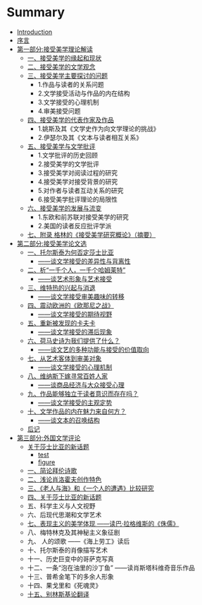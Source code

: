 # Summary

* [Introduction](README.md)
* [序言](chapter1.md)
* [第一部分:接受美学理论解读](di-yi-bu-fen.md)
  * [一、接受美学的缘起和现状](di-yi-bu-fen/1-yi-3001-jie-shou-mei-xue-de-yuan-qi-he-xian-zhuang.md)
  * [二、接受美学的文学观念](di-yi-bu-fen/2-er-3001-jie-shou-mei-xue-de-wen-xue-guan-nian.md)
  * [三、接受美学主要探讨的问题](di-yi-bu-fen/3-main-discuss-topic.md)
    * 1.作品与读者的关系问题
    * 2.文学接受活动与作品的内在结构
    * 3.文学接受的心理机制
    * 4.审美接受问题
  * [四、接受美学的代表作家及作品](di-yi-bu-fen/4-authors-novels.md)
    * 1.姚斯及其《文学史作为向文学理论的挑战》
    * 2.伊瑟尔及其《文本与读者相互关系》
  * [五、接受美学与文学批评](di-yi-bu-fen/5-litereture-critisize.md)
    * 1.文学批评的历史回顾
    * 2.接受美学的文学批评
    * 3.接受美学对阅读过程的研究
    * 4.接受美学对接受背景的研究
    * 5.对作者与读者互动关系的研究
    * 6.接受美学批评理论的局限性
  * [六、接受美学的发展与流变](di-yi-bu-fen/6-change-and-develop.md)
    * 1.东欧和前苏联对接受美学的研究
    * 2.美国的读者反应批评学派
  * [七、附录 格林的《接受美学研究概论》（摘要）](di-yi-bu-fen/qi-3001-fu-lu.md)
* [第二部分:接受美学论文选](di-er-bu-fen.md)
  * [一、托尔斯泰为何否定莎士比亚](di-er-bu-fen/2-1-1.md)
    * [——谈文学接受的差异性与背离性](di-er-bu-fen/2-1-2.md)
  * [二、析“一千个人，一千个哈姆莱特”](di-er-bu-fen/2-2-1.md)
    * [——谈艺术形象与艺术接受](di-er-bu-fen/2-2-2.md)
  * [三、维特热的兴起与消退](di-er-bu-fen/2-3-1.md)
    * [——谈文学接受审美趣味的转移](di-er-bu-fen/2-3-2.md)
  * [四、震动欧洲的《欧那尼之战》](di-er-bu-fen/2-4-1.md)
    * [——谈文学接受的期待视野](di-er-bu-fen/2-4-2.md)
  * [五、重新被发现的卡夫卡](di-er-bu-fen/2-5-1.md)
    * [——谈文学接受的滞后现象](di-er-bu-fen/2-5-2.md)
  * [六、荷马史诗为我们提供了什么？](di-er-bu-fen/2-6-1.md)
    * [——谈文艺的多种功能与接受的价值取向](di-er-bu-fen/2-6-2.md)
  * [七、从艺术客体到审美对象](di-er-bu-fen/2-7-1.md)
    * [——谈文学接受的心理机制](di-er-bu-fen/2-7-2.md)
  * [八、维纳斯下嫁寻常百姓人家](di-er-bu-fen/2-8-1.md)
    * [——谈商品经济与大众接受心理](di-er-bu-fen/2-8-2.md)
  * [九、作品能够独立于读者意识而存在吗？](di-er-bu-fen/2-9-1.md)
    * [——谈文学接受的主观定势](di-er-bu-fen/2-9-2.md)
  * [十、文学作品的内在魅力来自何方？](di-er-bu-fen/2-10-1.md)
    * [——谈文本的召唤结构](di-er-bu-fen/2-10-2.md)
  * [后记](di-er-bu-fen/houji.md)
* [第三部分:外国文学评论](di-san-bu-fen.md)
  * [关于莎士比亚的新话题](di-san-bu-fen/guan-yu-sha-shi-bi-ya-de-xin-hua-ti.md)
    * [test](test.md)
    * [figure](di-san-bu-fen/figure.md)
  * [一、简论拜伦诗歌](di-san-bu-fen/jian-lun-bai-lun-shi-ge.md)
  * [二、浅论肖洛霍夫创作特色](di-san-bu-fen/e-guo-zuo-jia-xiao-luo-huo-fu-de-chuang-zuo-te-se.md)
  * [三、《老人与海》和《一个人的遭遇》比较研究](di-san-bu-fen/san-3001-300a-lao-ren-yu-hai-300b-he-300a-yi-ge-ren-de-zao-yu-300b-bi-jiao-yan-jiu.md)
  * [四、关于莎士比亚的新话题](di-san-bu-fen/guan-yu-sha-shi-bi-ya-de-xin-hua-ti.md)
  * 五、科学主义与人文视野
  * 六、后现代思潮和文学艺术
  * [七、表现主义的美学体现   ——读巴·拉格维斯的《侏儒》](di-san-bu-fen/biao-xian-zhu-yi-de-mei-xue-ti-xian-2014-2014-du-5df4b7-la-ge-wei-si-de-300a-zhu-ru-300b.md)
  * 八、梅特林克及其神秘主义象征剧
  * 九、 人的颂歌    ——《海上劳工》读后
  * 十、托尔斯泰的肖像描写艺术
  * 十一、历史巨变中的哥萨克写真
  * 十二、一条“泡在油里的沙丁鱼”        ——读肖斯塔科维奇音乐作品
  * 十三、普希金笔下的多余人形象
  * 十四、果戈里和《死魂灵》
  * [十五、别林斯基论翻译](di-san-bu-fen/shi-wu-3001-bie-lin-si-ji-lun-fan-yi.md)

